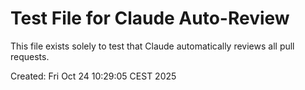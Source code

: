 # Test File for Claude Auto-Review

This file exists solely to test that Claude automatically reviews all pull requests.

Created: Fri Oct 24 10:29:05 CEST 2025

